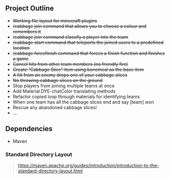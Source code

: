 ## Project Outline
- ~~Working file layout for minecraft plugins~~
- ~~/cabbage join command that allows you to choose a colour and remembers it~~
- ~~/cabbage join command classify a player into the team~~
- ~~/cabbage start command that teleports the joined users to a predefined location~~
- ~~/cabbage forcefinish command that forces a finish function and finishes a game~~
- ~~Cancel hits from other team members (no friendly fire)~~
- ~~Create "Cabbage Slice" item using bonemeal as the base item~~
- ~~A hit from an enemy drops one of your cabbage slices~~
- ~~No throwing cabbage slices on the ground~~
- Stop players from joining multiple teams at once
- Add Material.DYE-chatColor translating methods
- Refactor copied loop through materials for identifying teams
- When one team has all the cabbage slices end and say [team] won
- Rescue any abandoned cabbage slices!
- ...

<!-- OLD POINTS:
- Add a command /cabbage chest that spawns a chest somewhere like how chests would spawn at the start of a game
- Right clicking doesn't open the spawned chest and tells an expiry date (could use locked chest)
- Locked chest only opens when chest is expired
- [optional] Add effect for when chest is expired (open chest or similar)
- Add random number (under 30) of cabbage slices to expired chests
- Chest should disappear when cabbage taken
- Freeze all players who did not take that cabbage for 3 seconds
-->

## Dependencies
- Maven

### Standard Directory Layout
> https://maven.apache.org/guides/introduction/introduction-to-the-standard-directory-layout.html
